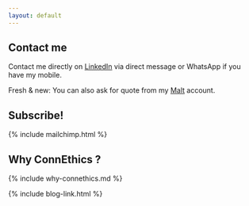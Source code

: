```yaml
---
layout: default
---
```



## Contact me
Contact me directly on [LinkedIn] via direct message or WhatsApp if you have my mobile.

Fresh & new: You can also ask for quote from my [Malt] account.

[LinkedIn]: https://www.linkedin.com/in/fredericchoudat/
[malt]: https://malt.fr/profile/fredericchoudat

<h2>Subscribe!</h2>
{% include mailchimp.html %} 

## Why ConnEthics ?
{% include why-connethics.md %}

{% include blog-link.html %}
